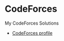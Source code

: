 # CodeForces

My CodeForces Solutions

- [CodeForces profile](https://codeforces.com/profile/codefever1912)
